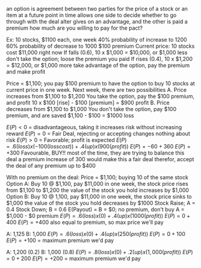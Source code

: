 an option is agreement between two parties for the price of a stock or an item at a future point in time
allows one side to decide whether to go through with the deal alter
gives on an advantage, and the other is paid a premium
	how much are you willing to pay for the pact?

Ex: 10 stocks, $1100 each, one week
	40% probability of increase to 1200
	60% probability of decrease to 1000
		$100 premium
Current price: 10 stocks cost $11,000 right now
	If falls (0.6), 10 x $1,000 = $10,000, or $1,000 less
		don't take the option; loose the premium you paid
	If rises (0.4), 10 x $1,200 = $12,000, or $1,000 more
		take advantage of the option, pay the premium and make profit

Price = $1,100; you pay $100 premium to have the option to buy 10 stocks at current price in one week.
Next week, there are two possibilities
	A. Price increases from $1,100 to $1,200
		You take the option, pay the $100 premium, and profit 10 x $100 [rise] - $100 [premium] = $900 profit
	B. Price decreases from $1,100 to $1,000
		You don't take the option, pay $100 premium, and are saved $1,100 - $100 = $1000 loss

$E(P) < 0$ = disadvantageous, taking it increases risk without increasing reward
$E(P) = 0$ = Fair Deal, rejecting or accepting changes nothing about risk
$E(P) > 0$ = Favorable; profit is expected
	$E(P) = .6(loss) x (-100(loss cost)) + .4(up) x (900(profit))$
	$E(P) = -60 + 360$
	$E(P) = +300$
	Favourable, BUY!!
		most of the time, they are trying to balance this deal
		a premium increase of 300 would make this a fair deal
			therefor, accept the deal of any premium up to $400

With no premium on the deal:
Price = $1,100; buying 10 of the same stock
	Option A: Buy 10 @ $1,100, pay $11,000
		in one week, the stock price rises from $1,100 to $1,200
		the value of the stock you hold increases by $1,000
	Option B: Buy 10 @ 1,100, pay $11,000
		in one week, the stock price sinks to $1,000
		the value of the stock you hold decreases by $1000
Stock Raise; A = 0.4
Stock Down; B = 0.6
E(Payout) = B = $0; no premium, don't buy
	A = $1,000 - $0 premium
	$E(P) = .6(loss) x (0) + .4(up) x (1000(profit))$
	$E(P) = 0 + 400$
	$E(P) = +400$
	also equal to premium, so max price we'll pay

A: 1,125
B: 1,000
$E(P) = .6(loss) x (0) + .4(up) x (250(profit))$
$E(P) = 0 + 100$
$E(P) = +100$ = maximum premium we'd pay

A: 1,200 (0.2)
B: 1,000 (0.8)
$E(P) = .8(loss) x (0) + .2(up) x (1,000(profit))$
$E(P) = 0 + 200$
$E(P) = +200$ = maximum premium we'd pay